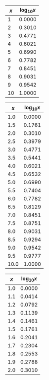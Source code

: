 |$x$|$\log_{10} x$|
|--|--|
|1|0.0000|
|2|0.3010|
|3|0.4771|
|4|0.6021|
|5|0.6990|
|6|0.7782|
|7|0.8451|
|8|0.9031|
|9|0.9542|
|10|1.0000|


|$x$|$\log_{10} x$|
|--|--|
|1.0|0.0000|
|1.5|0.1761|
|2.0|0.3010|
|2.5|0.3979|
|3.0|0.4771|
|3.5|0.5441|
|4.0|0.6021|
|4.5|0.6532|
|5.0|0.6990|
|5.5|0.7404|
|6.0|0.7782|
|6.5|0.8129|
|7.0|0.8451|
|7.5|0.8751|
|8.0|0.9031|
|8.5|0.9294|
|9.0|0.9542|
|9.5|0.9777|
|10.0|1.0000|

|$x$|$\log_{10} x$|
|--|--|
|1.0|0.0000|
|1.1|0.0414|
|1.2|0.0792|
|1.3|0.1139|
|1.4|0.1461|
|1.5|0.1761|
|1.6|0.2041|
|1.7|0.2304|
|1.8|0.2553|
|1.9|0.2788|
|2.0|0.3010|
